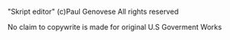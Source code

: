 "Skript editor"
(c)Paul Genovese
All rights reserved

No claim to copywrite is made for original U.S Goverment Works